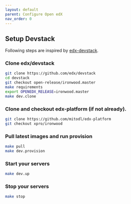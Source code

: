 ```yaml
---
layout: default
parent: Configure Open edX
nav_order: 0
---
```


## Setup Devstack

Following steps are inspired by [edx-devstack](https://github.com/edx/devstack).

### Clone edx/devstack

```bash
git clone https://github.com/edx/devstack
cd devstack
git checkout open-release/ironwood.master
make requirements
export OPENEDX_RELEASE=ironwood.master
make dev.clone
```

### Clone and checkout edx-platform (if not already).
```bash
git clone https://github.com/mitodl/edx-platform
git checkout xpro/ironwood
```

### Pull latest images and run provision

```bash
make pull
make dev.provision
```

### Start your servers

```bash
make dev.up
```

### Stop your servers

```bash
make stop
```
